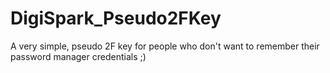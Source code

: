 # DigiSpark_Pseudo2FKey
A very simple, pseudo 2F key for people who don't want to remember their password manager credentials ;)
